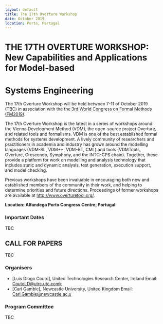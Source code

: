 ```yaml
---
layout: default
title: The 17th Overture Workshop
date: October 2019
location: Porto, Portugal
---
```

# THE 17TH OVERTURE WORKSHOP: New Capabilities and Applications for Model-based
# Systems Engineering
The 17th Overture Workshop will be held between 7-11 of October 2019 (TBC) in
association with the the [3rd World Congress on Formal Methods
(FM2019)](http://formalmethods2019.inesctec.pt/).

The 17th Overture Workshop is the latest in a series of workshops around the
Vienna Development Method (VDM), the open-source project Overture, and
related tools and formalisms. VDM is one of the best established formal
methods for systems development. A lively community of researchers and
practitioners in academia and industry has grown around the modelling
languages (VDM-SL, VDM++, VDM-RT, CML) and tools (VDMTools, Overture,
Crescendo, Symphony, and the INTO-CPS chain). Together, these provide a
platform for work on modelling and analysis technology that includes static
and dynamic analysis, test generation, execution support, and model checking.

Previous workshops have been invaluable in encouraging both new and
established members of the community in their work, and helping to determine
priorities and future directions. Proceedings of former workshops are
available at http://www.overturetool.org/.

**Location: Alfandega Porto Congress Centre, Portugal**

### Important Dates

TBC

## CALL FOR PAPERS

TBC

### Organisers

* [Luis Diogo Couto], United Technologies Research Center, Ireland
  Email: <CoutoLD@utrc.utc.comk>
* [Carl Gamble], Newcastle University, United Kingdom
  Email: <Carl.Gamble@newcastle.ac.u>

### Program Committee

TBC
